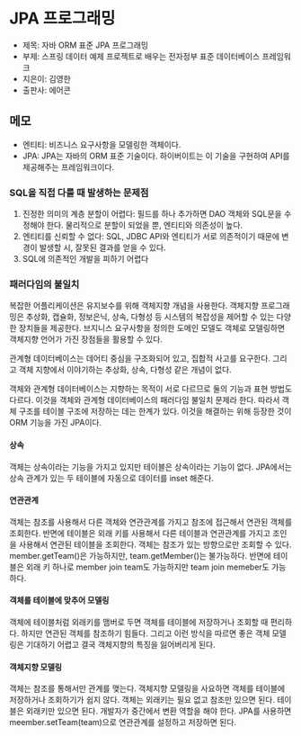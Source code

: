 # JPA 프로그래밍
- 제목: 자바 ORM 표준 JPA 프로그래밍
- 부제: 스프링 데이터 예제 프로젝트로 배우는 전자정부 표준 데이터베이스 프레임워크
- 지은이: 김영한
- 출판사: 에어콘

## 메모
- 엔티티: 비즈니스 요구사항을 모델링한 객체이다.
- JPA: JPA는 자바의 ORM 표준 기술이다. 하이버이트는 이 기술을 구현하여 API를 제공해주는 프레임워크이다.

### SQL을 직접 다룰 때 발생하는 문제점
1. 진정한 의미의 계층 분할이 어렵다: 필드를 하나 추가하면 DAO 객체와 SQL문을 수정해야 한다. 물리적으로 분할이 되었을 뿐, 엔티티와 의존성이 높다.
2. 엔티티를 신뢰할 수 없다: SQL, JDBC API와 엔티티가 서로 의존적이기 때문에 변경이 발생할 시, 잘못된 결과를 얻을 수 있다.
3. SQL에 의존적인 개발을 피하기 어렵다

### 패러다임의 불일치
복잡한 어플리케이션은 유지보수를 위해 객체지향 개념을 사용한다. 객체지향 프로그래밍은 추상화, 캡슐화, 정보은닉, 상속, 다형성 등 시스템의 복잡성을 제어할 수 있는 다양한 장치들을 제공한다.
브지니스 요구사항을 정의한 도메인 모델도 객체로 모델링하면 객체지향 언어가 가진 장점들을 활용할 수 있다. 

관계형 데이터베이스는 데어티 중심을 구조화되어 있고, 집합적 사고를 요구한다. 그리고 객체 지향에서 이야기하는 추상화, 상속, 다형성 같은 개념이 없다.

객체와 관계형 데이터베이스는 지향하는 목적이 서로 다르므로 둘의 기능과 표현 방법도 다르다. 이것을 객체와 관계형 데이터베이스의 패러다임 불일치 문제라 한다. 따라서 객체 구조를 테이블 구조에 저장하는 데는 한계가 있다. 이것을 해결하는 위해 등장한 것이 ORM 기능을 가진 JPA이다. 

#### 상속
객체는 상속이라는 기능을 가지고 있지만 테이블은 상속이라는 기능이 없다. JPA에서는 상속 관계가 있는 두 테이블에 자동으로 데이터를 inset 해준다.

#### 연관관계
객체는 참조를 사용해서 다른 객체와 연관관계를 가지고 참조에 접근해서 연관된 객체를 조회한다. 반면에 테이블은 외래 키를 사용해서 다른 테이블과 연관관계를 가지고 조인을 사용해서 연관된 테이블을 조회한다.
객체는 참조가 있는 방향으로만 조회할 수 있다. member.getTeam()은 가능하지만, team.getMember()는 불가능하다. 반면에 테이블은 외래 키 하나로 member join team도 가능하지만 team join memeber도 가능하다.

#### 객체를 테이블에 맞추어 모델링
객체에 테이블처럼 외래키를 맴버로 두면 객체를 테이블에 저장하거나 조회할 때 편리하다. 하지만 연관된 객체를 참조하기 힘들다. 그리고 이런 방식을 따르면 좋은 객체 모델링은 기대하기 어렵고 결국 객체지향의 특징을 잃어버리게 된다.

#### 객체지향 모델링
객체는 참조를 통해서만 관계를 맺는다. 객체지향 모델링을 사요하면 객체를 테이블에 저장하거나 조회하기가 쉽지 않다. 객체는 외래키는 필요 없고 참조만 있으면 된다. 테이블은 외래키만 있으면 된다. 개발자가 중간에서 변환 역할을 해야 한다. JPA를 사용하면 meember.setTeam(team)으로 연관관계를 설정하고 저장하면 된다.